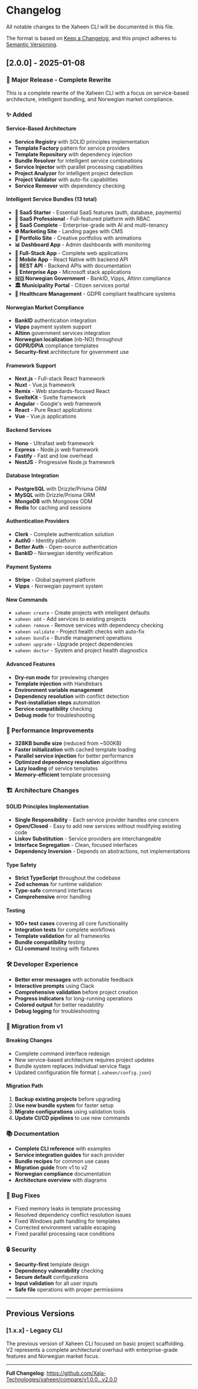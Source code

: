 # Changelog

All notable changes to the Xaheen CLI will be documented in this file.

The format is based on [Keep a Changelog](https://keepachangelog.com/en/1.0.0/),
and this project adheres to [Semantic Versioning](https://semver.org/spec/v2.0.0.html).

## [2.0.0] - 2025-01-08

### 🎉 Major Release - Complete Rewrite

This is a complete rewrite of the Xaheen CLI with a focus on service-based architecture, intelligent bundling, and Norwegian market compliance.

### ✨ Added

#### **Service-Based Architecture**
- **Service Registry** with SOLID principles implementation
- **Template Factory** pattern for service providers  
- **Template Repository** with dependency injection
- **Bundle Resolver** for intelligent service combinations
- **Service Injector** with parallel processing capabilities
- **Project Analyzer** for intelligent project detection
- **Project Validator** with auto-fix capabilities
- **Service Remover** with dependency checking

#### **Intelligent Service Bundles (13 total)**
- **🚀 SaaS Starter** - Essential SaaS features (auth, database, payments)
- **💼 SaaS Professional** - Full-featured platform with RBAC
- **💎 SaaS Complete** - Enterprise-grade with AI and multi-tenancy
- **🌐 Marketing Site** - Landing pages with CMS
- **🎨 Portfolio Site** - Creative portfolios with animations
- **📊 Dashboard App** - Admin dashboards with monitoring
- **🚀 Full-Stack App** - Complete web applications
- **📱 Mobile App** - React Native with backend API
- **🔌 REST API** - Backend APIs with documentation
- **🏢 Enterprise App** - Microsoft stack applications
- **🇳🇴 Norwegian Government** - BankID, Vipps, Altinn compliance
- **🏛️ Municipality Portal** - Citizen services portal
- **🏥 Healthcare Management** - GDPR compliant healthcare systems

#### **Norwegian Market Compliance**
- **BankID** authentication integration
- **Vipps** payment system support
- **Altinn** government services integration
- **Norwegian localization** (nb-NO) throughout
- **GDPR/DPIA** compliance templates
- **Security-first** architecture for government use

#### **Framework Support**
- **Next.js** - Full-stack React framework
- **Nuxt** - Vue.js framework
- **Remix** - Web standards-focused React
- **SvelteKit** - Svelte framework
- **Angular** - Google's web framework
- **React** - Pure React applications
- **Vue** - Vue.js applications

#### **Backend Services**
- **Hono** - Ultrafast web framework
- **Express** - Node.js web framework
- **Fastify** - Fast and low overhead
- **NestJS** - Progressive Node.js framework

#### **Database Integration**
- **PostgreSQL** with Drizzle/Prisma ORM
- **MySQL** with Drizzle/Prisma ORM
- **MongoDB** with Mongoose ODM
- **Redis** for caching and sessions

#### **Authentication Providers**
- **Clerk** - Complete authentication solution
- **Auth0** - Identity platform
- **Better Auth** - Open-source authentication
- **BankID** - Norwegian identity verification

#### **Payment Systems**
- **Stripe** - Global payment platform
- **Vipps** - Norwegian payment system

#### **New Commands**
- `xaheen create` - Create projects with intelligent defaults
- `xaheen add` - Add services to existing projects
- `xaheen remove` - Remove services with dependency checking
- `xaheen validate` - Project health checks with auto-fix
- `xaheen bundle` - Bundle management operations
- `xaheen upgrade` - Upgrade project dependencies
- `xaheen doctor` - System and project health diagnostics

#### **Advanced Features**
- **Dry-run mode** for previewing changes
- **Template injection** with Handlebars
- **Environment variable management**
- **Dependency resolution** with conflict detection
- **Post-installation steps** automation
- **Service compatibility** checking
- **Debug mode** for troubleshooting

### 🚀 Performance Improvements

- **328KB bundle size** (reduced from ~500KB)
- **Faster initialization** with cached template loading
- **Parallel service injection** for better performance
- **Optimized dependency resolution** algorithms
- **Lazy loading** of service templates
- **Memory-efficient** template processing

### 🏗 Architecture Changes

#### **SOLID Principles Implementation**
- **Single Responsibility** - Each service provider handles one concern
- **Open/Closed** - Easy to add new services without modifying existing code
- **Liskov Substitution** - Service providers are interchangeable
- **Interface Segregation** - Clean, focused interfaces
- **Dependency Inversion** - Depends on abstractions, not implementations

#### **Type Safety**
- **Strict TypeScript** throughout the codebase
- **Zod schemas** for runtime validation
- **Type-safe** command interfaces
- **Comprehensive** error handling

#### **Testing**
- **100+ test cases** covering all core functionality
- **Integration tests** for complete workflows
- **Template validation** for all frameworks
- **Bundle compatibility** testing
- **CLI command** testing with fixtures

### 🛠 Developer Experience

- **Better error messages** with actionable feedback
- **Interactive prompts** using Clack
- **Comprehensive validation** before project creation
- **Progress indicators** for long-running operations
- **Colored output** for better readability
- **Debug logging** for troubleshooting

### 🔄 Migration from v1

#### **Breaking Changes**
- Complete command interface redesign
- New service-based architecture requires project updates
- Bundle system replaces individual service flags
- Updated configuration file format (`.xaheen/config.json`)

#### **Migration Path**
1. **Backup existing projects** before upgrading
2. **Use new bundle system** for faster setup
3. **Migrate configurations** using validation tools
4. **Update CI/CD pipelines** to use new commands

### 📚 Documentation

- **Complete CLI reference** with examples
- **Service integration guides** for each provider
- **Bundle recipes** for common use cases
- **Migration guide** from v1 to v2
- **Norwegian compliance** documentation
- **Architecture overview** with diagrams

### 🐛 Bug Fixes

- Fixed memory leaks in template processing
- Resolved dependency conflict resolution issues
- Fixed Windows path handling for templates
- Corrected environment variable escaping
- Fixed parallel processing race conditions

### 🔒 Security

- **Security-first** template design
- **Dependency vulnerability** checking
- **Secure default** configurations
- **Input validation** for all user inputs
- **Safe file** operations with proper permissions

---

## Previous Versions

### [1.x.x] - Legacy CLI

The previous version of Xaheen CLI focused on basic project scaffolding. V2 represents a complete architectural overhaul with enterprise-grade features and Norwegian market focus.

---

**Full Changelog**: https://github.com/Xala-Technologies/xaheen/compare/v1.0.0...v2.0.0